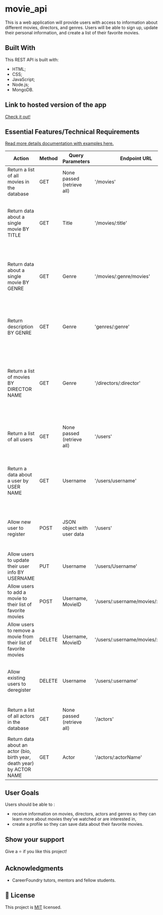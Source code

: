 # movie_api

This is a web application will provide users with access to information about different movies, directors, and genres. Users will be able to sign up, update their personal information, and create a list of their favorite movies.

## Built With

This REST API is built with: 

- HTML;
- CSS;
- JavaScript;
- Node.js;
- MongoDB.

## Link to hosted version of the app
<a href="https://lynnflix.herokuapp.com/" target="_blank"> Check it out!</a>

## Essential Features/Technical Requirements

<a href="https://lynnflix.herokuapp.com/documentation" target="_blank"> Read more details documentation with examples here.</a>

| Action  | Method |  Query Parameters | Endpoint URL | Response
| ------------- | ------------- |------------- |------------- |------------- |
| Return a list of all movies in the database  | GET  | None passed (retrieve all) | '/movies'  |Returns a JSON array of all movies in the database |
| Return data about a single movie BY TITLE  | GET  | Title  |	'/movies/:title' |  Returns a JSON object with data on a single movie based on the title passed in the url
| Return data about a single movie BY GENRE  | GET  | Genre  |	'/movies/:genre/movies' |  Returns a JSON array of all movies in the database based on the genre passed in the url
| Return description BY GENRE  | GET  | Genre  |	'genres/:genre' |  Returns a JSON array of the genre passed in the url, and its description
| Return a list of movies BY DIRECTOR NAME  | GET  | Genre  |	'/directors/:director' |  Returns a JSON object containing all movies in the database by the name of the director name that was passed in the url
|Return a list of all users  | GET  | None passed (retrieve all)  |	'/users' |  	Returns a JSON object containing the list of all users in the database
|Return a data about a user by USER NAME  | GET  | Username  |	'/users/username' |  	Returns a JSON object containing the user based on the username passed in the URL
|Allow new user to register | POST  | JSON object with user data  |	'/users' |  Returns a JSON object containing data about the username added
|Allow users to update their user info BY USERNAME | PUT  | Username  |	'/users/Username' |  	JSON object with updated user data
|Allow users to add a movie to their list of favorite movies | POST  | Username, MovieID  |	'/users/:username/movies/:movieID'|  Returns a JSON object with updated user data.
|Allow users to remove a movie from their list of favorite movies | DELETE  | Username, MovieID  |	'/users/:username/movies/:movieID'|  Returns a JSON object with updated user data.
|Allow existing users to deregister| DELETE  | Username  |	'/users/:username'| Returns a text confirming that the user's email was deleted successfully.
|Return a list of all actors in the database| GET  | None passed (retrieve all)  |	'/actors'| Returns a JSON objects of all actors in the database
|Return data about an actor (bio, birth year, death year) by ACTOR NAME| GET  | Actor  |	'/actors/:actorName'| Returns a JSON objects with data on a the actor passed in the url


## User Goals
Users should be able to :
- receive information on movies, directors, actors and genres so they can learn more about movies they’ve watched or are interested in,
- create a profile so they can save data about their favorite movies.



## Show your support

Give a ⭐️ if you like this project!

## Acknowledgments

- CareerFoundry tutors, mentors and fellow students.

## 📝 License

This project is [MIT](./LICENSE) licensed.
